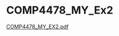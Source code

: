 # COMP4478_MY_Ex2

[COMP4478_MY_EX2.pdf](https://github.com/mason-yng123/COMP4478_MY_Ex2/files/10986264/COMP4478_MY_EX2.pdf)
